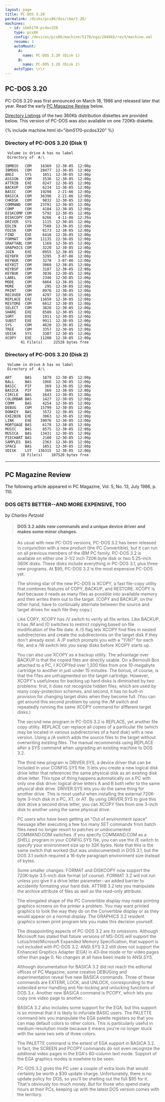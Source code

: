 ```yaml
---
layout: page
title: PC-DOS 3.20
permalink: /disks/pcx86/dos/ibm/3.20/
machines:
  - id: ibm5170-pcdos320
    type: pcx86
    config: /devices/pcx86/machine/5170/ega/2048kb/rev3/machine.xml
    resume: 1
    autoMount:
      A:
        name: PC-DOS 3.20 (Disk 1)
      B:
        name: PC-DOS 3.20 (Disk 2)
    autoType: \r\r
---
```


PC-DOS 3.20
-----------

PC-DOS 3.20 was first announced on March 18, 1986 and released later that year.  Read the early
[PC Magazine Review](#pc-magazine-review) below.

[Directory Listings](#directory-of-pc-dos-320-disk-1) of the two 360Kb distribution diskettes are provided below.
This version of PC-DOS was also available on one 720Kb diskette.

{% include machine.html id="ibm5170-pcdos320" %}

### Directory of PC-DOS 3.20 (Disk 1)

	 Volume in drive A has no label
	 Directory of  A:\
	
	IBMBIO   COM    16369  12-30-85  12:00p
	IBMDOS   COM    28477  12-30-85  12:00p
	ANSI     SYS     1651  12-30-85  12:00p
	ASSIGN   COM     1536  12-30-85  12:00p
	ATTRIB   EXE     8247  12-30-85  12:00p
	BACKUP   COM     6234  12-30-85  12:00p
	BASIC    COM    19298   2-21-86  12:00p
	BASICA   COM    36396   2-21-86  12:00p
	CHKDSK   COM     9832  12-30-85  12:00p
	COMMAND  COM    23791  12-30-85  12:00p
	COMP     COM     4184  12-30-85  12:00p
	DISKCOMP COM     5792  12-30-85  12:00p
	DISKCOPY COM     6266   4-11-86  12:39a
	DRIVER   SYS     1115  12-30-85  12:00p
	EDLIN    COM     7508  12-30-85  12:00p
	FDISK    COM     8173  12-30-85  12:00p
	FIND     EXE     6416  12-30-85  12:00p
	FORMAT   COM    11135  12-30-85  12:00p
	GRAFTABL COM     1169  12-30-85  12:00p
	GRAPHICS COM     3220  12-30-85  12:00p
	JOIN     EXE     8955  12-30-85  12:00p
	KEYBFR   COM     3295   3-07-86  12:00p
	KEYBGR   COM     3278   3-07-86  12:00p
	KEYBIT   COM     3060  12-30-85  12:00p
	KEYBSP   COM     3187  12-30-85  12:00p
	KEYBUK   COM     3036  12-30-85  12:00p
	LABEL    COM     2346  12-30-85  12:00p
	MODE     COM     6864  12-30-85  12:00p
	MORE     COM      295  12-30-85  12:00p
	PRINT    COM     8976  12-30-85  12:00p
	RECOVER  COM     4297  12-30-85  12:00p
	REPLACE  EXE    11650  12-30-85  12:00p
	RESTORE  COM     6012  12-30-85  12:00p
	SELECT   COM     3826  12-30-85  12:00p
	SHARE    EXE     8580  12-30-85  12:00p
	SORT     EXE     1911  12-30-85  12:00p
	SUBST    EXE     9911  12-30-85  12:00p
	SYS      COM     4620  12-30-85  12:00p
	TREE     COM     3357  12-30-85  12:00p
	VDISK    SYS     3307  12-30-85  12:00p
	XCOPY    EXE    11200  12-30-85  12:00p
	       41 File(s)     22528 bytes free

### Directory of PC-DOS 3.20 (Disk 2)

	 Volume in drive A has no label
	 Directory of  A:\
	
	ART      BAS     1879  12-30-85  12:00p
	BALL     BAS     1966  12-30-85  12:00p
	BASIC    PIF      369  12-30-85  12:00p
	BASICA   PIF      369  12-30-85  12:00p
	CIRCLE   BAS     1643  12-30-85  12:00p
	COLORBAR BAS     1427  12-30-85  12:00p
	COMM     BAS     4254  12-30-85  12:00p
	DEBUG    COM    15799  12-30-85  12:00p
	DONKEY   BAS     3572  12-30-85  12:00p
	EXE2BIN  EXE     3063  12-30-85  12:00p
	LINK     EXE    39076  12-30-85  12:00p
	MORTGAGE BAS     6178  12-30-85  12:00p
	MUSIC    BAS     8575  12-30-85  12:00p
	MUSICA   BAS    13431  12-30-85  12:00p
	PIECHART BAS     2180  12-30-85  12:00p
	SAMPLES  BAS     2363  12-30-85  12:00p
	SPACE    BAS     1851  12-30-85  12:00p
	VDISK    LST   136315  12-30-85  12:00p
	       18 File(s)    107520 bytes free

---

## PC Magazine Review

The following article appeared in PC Magazine, Vol. 5, No. 13, July 1986, p. 110.

### DOS GETS BETTER--AND MORE EXPENSIVE, TOO

*by Charles Petzold*

> #### DOS 3.2 adds new commands and a unique device driver and makes some minor changes.

> As usual with new PC-DOS versions, PC-DOS 3.2 has been released in conjunction with a new product (the PC
Convertible), but it can run on all previous members of the IBM PC family. PC-DOS 3.2 is available on either one
3-1/2 inch 720K-byte disk or two 5.25-inch 360K disks. These disks include everything in PC-DOS 3.1, plus three new
programs. At $95, PC-DOS 3.2 is the most expensive PC-DOS yet.

> The shining star of the new PC-DOS is XCOPY, a fast file-copy utility that combines features of COPY, BACKUP,
and RESTORE. XCOPY is fast because it reads as many files as possible into available memory and then writes them
out to the target. (COPY and BACKUP, on the other hand, have to continually alternate between the source and target
drives for each file they copy.)

> Like COPY, XCOPY has /V switch to verify all file writes. Like BACKUP, it has /M and /D switches to restrict copying
based on file modification of the file date. A /S flag lets XCOPY find files in nested subdirectories and create the
subdirectories on the target disk if they don't already exist. A /P switch prompts you with a "Y/N?" for each file,
and a /W switch lets you swap disks before XCOPY starts up.

> You can also use XCOPY as a backup utility. The advantage over BACKUP is that the copied files are directly usable.
On a Bernoulli Box attached to a PC, I XCOPYed over 1,200 files from one 10-megabyte cartridge to another in just under
15 minutes. The bonus, of course, is that the fi1es are unfragmented on the target cartridge. However, XCOPY's
usefulness for backing up hard disks is diminished by two problems: first, it does not recognize hidden files, which
are used by many copy-protection schemes, and second, it has no built-in provision for changing target disks when they
become full. (You can get around this second problem by using the /M switch and repeatedly running the same XCOPY
command for different target disks.)

> The second new program in PC-DOS 3.2 is REPLACE, yet another file copy utility. REPLACE can replace all copies
of a particular file (which may be located in various subdirectories of a hard disk) with a new version. Using a /A
switch adds the source files to the target without overwriting existing files. The manual recommends using REPLACE
after a SYS command when upgrading an existing machine to DOS 3.2.

> The third new program is DRIVER.SYS, a device driver that can be included in your CONFIG.SYS file. It lets you create
a new logical disk drive letter that references the same physical disk as an existing disk drive letter. This type of
thing happens automatically on a PC with only one disk drive: logical drive letters A and B both refer to the same
physical disk drive. DRIVER.SYS lets you do the same thing for another drive. This is most useful when installing the
external 720K-byte 3-inch disk in a PC, XT, or AT. By using DRIVER.SYS to give this disk drive a second drive letter,
you can XCOPY files from one 3-inch disk to another using the same physical drive.

> PC users who have been getting an "Out of environment space" message after executing a few too many SET commands
from batch files need no longer resort to patches or undocumented COMMAND.COM switches. If you specify COMMAND.COM
as a SHELL program in your CONFIG.SYS file, you can use the /E switch to specify your environment size up to 32K bytes.
Note that this is the same switch that worked (but was undocumented) in DOS 3.1, but the DOS 3.1 switch required a
16-byte paragraph environment size instead of bytes.

> Some smaller changes: FORMAT and DISKCOPY now support the 720K-byte 3.5-inch disk format (of course).
FORMAT 3.2 will not run unless you give it a drive letter parameter--an added barrier to accidently formating your
hard disk. ATTRIB 3.2 lets you manipulate the archive attribute of files as well as the read-only attribute.

> The elongated shape of the PC Convertible display may make printing graphics screens on the printer a problem.
You may want printed graphics to look the way they do on the Convertible display or as they would appear on a normal
display. The GRAPHICS 3.2 resident graphics screen print program lets you make this decision yourself.

> The disappointing aspects of PC-DOS 3.2 are its omissions. Although Microsoft has stated that future versions of
MS-DOS will support the Lotus/lntel/Microsoft Expanded Memory Specification, that support is not included with PC-DOS
3.2. ANSI.SYS 3.2 still does not support the Enhanced Graphics Adapter (EGA) in 43-line mode or for video pages other
than page 0. No changes at all have been made to ANSI.SYS.

> Although documentation for BASICA 3.2 did not reach the editorial offices of PC Magazine, some creative
DEBUGing and experimentation reveal five new BASICA commands. Three of these commands are EXTERR, LOCK, and UNLOCK,
corresponding to the extended error-handling and file-locking and unlocking functions of DOS 3.x. Another new BASICA
command is PCOPY, which lets you copy one video page to another.

> BASICA 3.2 also includes some support for the EGA, but this support is so minimal that it is likely to infuriate
BASIC users. The PALETTE command lets you manipulate the EGA palette registers so that you can map default colors to
other colors. This is particularly useful in medium-resolution mode because it means you're no longer stuck with the
same two sets of three colors.

> The PALETTE command is the extent of EGA support in BASICA 3.2. In fact, the SCREEN and PCOPY commands do not even
recognize the additonal video pages in the EGA's 80-column text mode. Support of the EGA graphics modes is nowhere to
be seen.

> PC-DOS 3.2 gives the PC user a couple of extra tools that would certainly be worth a $30 update charge.
Unfortunately, there is no update policy for DOS, so you'll be shelling out the full $95 for it. That's obviously too
much money. But for those who spend many hours at their PCs, keeping up with the latest DOS version comes with the
territory.

